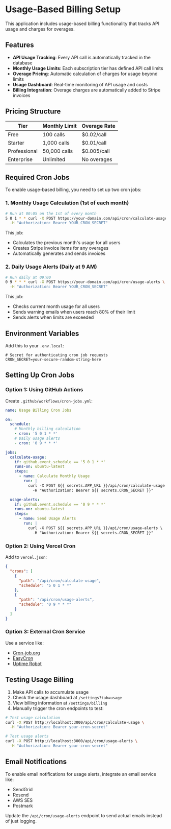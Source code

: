 # Usage-Based Billing Setup

This application includes usage-based billing functionality that tracks API usage and charges for overages.

## Features

- **API Usage Tracking**: Every API call is automatically tracked in the database
- **Monthly Usage Limits**: Each subscription tier has defined API call limits
- **Overage Pricing**: Automatic calculation of charges for usage beyond limits
- **Usage Dashboard**: Real-time monitoring of API usage and costs
- **Billing Integration**: Overage charges are automatically added to Stripe invoices

## Pricing Structure

| Tier | Monthly Limit | Overage Rate |
|------|--------------|--------------|
| Free | 100 calls | $0.02/call |
| Starter | 1,000 calls | $0.01/call |
| Professional | 50,000 calls | $0.005/call |
| Enterprise | Unlimited | No overages |

## Required Cron Jobs

To enable usage-based billing, you need to set up two cron jobs:

### 1. Monthly Usage Calculation (1st of each month)

```bash
# Run at 00:05 on the 1st of every month
5 0 1 * * curl -X POST https://your-domain.com/api/cron/calculate-usage \
  -H "Authorization: Bearer YOUR_CRON_SECRET"
```

This job:
- Calculates the previous month's usage for all users
- Creates Stripe invoice items for any overages
- Automatically generates and sends invoices

### 2. Daily Usage Alerts (Daily at 9 AM)

```bash
# Run daily at 09:00
0 9 * * * curl -X POST https://your-domain.com/api/cron/usage-alerts \
  -H "Authorization: Bearer YOUR_CRON_SECRET"
```

This job:
- Checks current month usage for all users
- Sends warning emails when users reach 80% of their limit
- Sends alerts when limits are exceeded

## Environment Variables

Add this to your `.env.local`:

```env
# Secret for authenticating cron job requests
CRON_SECRET=your-secure-random-string-here
```

## Setting Up Cron Jobs

### Option 1: Using GitHub Actions

Create `.github/workflows/cron-jobs.yml`:

```yaml
name: Usage Billing Cron Jobs

on:
  schedule:
    # Monthly billing calculation
    - cron: '5 0 1 * *'
    # Daily usage alerts
    - cron: '0 9 * * *'

jobs:
  calculate-usage:
    if: github.event.schedule == '5 0 1 * *'
    runs-on: ubuntu-latest
    steps:
      - name: Calculate Monthly Usage
        run: |
          curl -X POST ${{ secrets.APP_URL }}/api/cron/calculate-usage \
            -H "Authorization: Bearer ${{ secrets.CRON_SECRET }}"

  usage-alerts:
    if: github.event.schedule == '0 9 * * *'
    runs-on: ubuntu-latest
    steps:
      - name: Send Usage Alerts
        run: |
          curl -X POST ${{ secrets.APP_URL }}/api/cron/usage-alerts \
            -H "Authorization: Bearer ${{ secrets.CRON_SECRET }}"
```

### Option 2: Using Vercel Cron

Add to `vercel.json`:

```json
{
  "crons": [
    {
      "path": "/api/cron/calculate-usage",
      "schedule": "5 0 1 * *"
    },
    {
      "path": "/api/cron/usage-alerts",
      "schedule": "0 9 * * *"
    }
  ]
}
```

### Option 3: External Cron Service

Use a service like:
- [Cron-job.org](https://cron-job.org)
- [EasyCron](https://www.easycron.com)
- [Uptime Robot](https://uptimerobot.com)

## Testing Usage Billing

1. Make API calls to accumulate usage
2. Check the usage dashboard at `/settings?tab=usage`
3. View billing information at `/settings/billing`
4. Manually trigger the cron endpoints to test:

```bash
# Test usage calculation
curl -X POST http://localhost:3000/api/cron/calculate-usage \
  -H "Authorization: Bearer your-cron-secret"

# Test usage alerts
curl -X POST http://localhost:3000/api/cron/usage-alerts \
  -H "Authorization: Bearer your-cron-secret"
```

## Email Notifications

To enable email notifications for usage alerts, integrate an email service like:
- SendGrid
- Resend
- AWS SES
- Postmark

Update the `/api/cron/usage-alerts` endpoint to send actual emails instead of just logging.